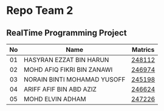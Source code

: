 


# Repo Team 2
## RealTime Programming Project
| No | Name | Matrics |
|:-----:|-----|:-----:|
| 01 | HASYRAN EZZAT BIN HARUN | [248112](https://github.com/STIW3054-A181/REPO2/tree/248112) |
| 02 | MOHD AFIQ FIKRI BIN ZANAWI | [246974](https://github.com/STIW3054-A181/REPO2/tree/246974) |
| 03 | NORAIN BINTI MOHAMAD YUSOFF | [245198](https://github.com/STIW3054-A181/REPO2/tree/245198) |
| 04 | ARIFF AFIF BIN ABD AZIZ | [246624](https://github.com/STIW3054-A181/REPO2/tree/246624) |
| 05 | MOHD ELVIN ADHAM | [247226](https://github.com/STIW3054-A181/REPO2/tree/247226) |


